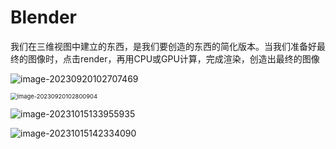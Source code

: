 # Blender

我们在三维视图中建立的东西，是我们要创造的东西的简化版本。当我们准备好最终的图像时，点击render，再用CPU或GPU计算，完成渲染，创造出最终的图像

![image-20230920102707469](C:\Users\李博\AppData\Roaming\Typora\typora-user-images\image-20230920102707469.png)

<img src="C:\Users\李博\AppData\Roaming\Typora\typora-user-images\image-20230920102800904.png" alt="image-20230920102800904" style="zoom:67%;" />

![image-20231015133955935](C:\Users\李博\Desktop\mynotes\图形学\Blender.assets\image-20231015133955935.png)

![image-20231015142334090](C:\Users\李博\Desktop\mynotes\图形学\Blender.assets\image-20231015142334090.png)